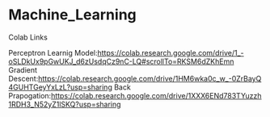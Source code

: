 # Machine_Learning
Colab Links

Perceptron Learnig Model:https://colab.research.google.com/drive/1_-oSLDkUx9pGwUKJ_d6zUsdqCz9nC-LQ#scrollTo=RKSM6dZKhEmn
Gradient Descent:https://colab.research.google.com/drive/1HM6wka0c_w_-0ZrBayQ4GUHTGeyYxLzL?usp=sharing
Back Prapogation:https://colab.research.google.com/drive/1XXX6ENd783TYuzzh1RDH3_N52yZ1lSKQ?usp=sharing
